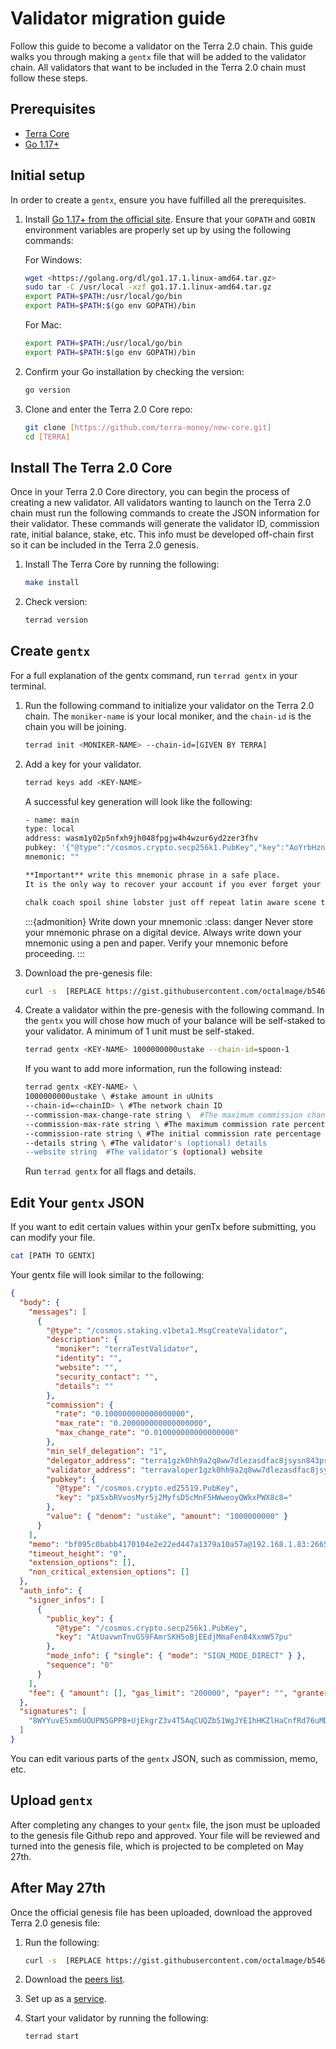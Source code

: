 # Validator migration guide

Follow this guide to become a validator on the Terra 2.0 chain. This guide walks you through making a `gentx` file that will be added to the validator chain. All validators that want to be included in the Terra 2.0 chain must follow these steps. 

## Prerequisites

- [Terra Core](https://github.com/terra-money/new-core)
- [Go 1.17+](https://go.dev/dl/)

## Initial setup

In order to create a `gentx`, ensure you have fulfilled all the prerequisites.

1. Install [Go 1.17+ from the official site](https://go.dev/dl/). Ensure that your `GOPATH` and `GOBIN` environment variables are properly set up by using the following commands:

   For Windows:

   ```sh
   wget <https://golang.org/dl/go1.17.1.linux-amd64.tar.gz>
   sudo tar -C /usr/local -xzf go1.17.1.linux-amd64.tar.gz
   export PATH=$PATH:/usr/local/go/bin
   export PATH=$PATH:$(go env GOPATH)/bin
   ```

   For Mac:

   ```sh
   export PATH=$PATH:/usr/local/go/bin
   export PATH=$PATH:$(go env GOPATH)/bin
   ```

2. Confirm your Go installation by checking the version:

   ```sh
   go version
   ```

3. Clone and enter the Terra 2.0 Core repo:

   ```sh
   git clone [https://github.com/terra-money/new-core.git]
   cd [TERRA]
   ```

## Install The Terra 2.0 Core

Once in your Terra 2.0 Core directory, you can begin the process of creating a new validator. All validators wanting to launch on the Terra 2.0 chain must run the following commands to create the JSON information for their validator. These commands will generate the validator ID, commission rate, initial balance, stake, etc. This info must be developed off-chain first so it can be included in the Terra 2.0 genesis. 

1. Install The Terra Core by running the following:

   ```sh
   make install
   ```

2. Check version:

   ```sh
   terrad version
   ```

## Create `gentx`

For a full explanation of the gentx command, run `terrad gentx` in your terminal.

1. Run the following command to initialize your validator on the Terra 2.0 chain. The `moniker-name` is your local moniker, and the `chain-id` is the chain you will be joining.

   ```sh
   terrad init <MONIKER-NAME> --chain-id=[GIVEN BY TERRA]
   ```

2. Add a key for your validator. <br/>

   ```sh
   terrad keys add <KEY-NAME>
   ```

   A successful key generation will look like the following:

   ```sh
   - name: main
   type: local
   address: wasm1y02p5nfxh9jh048fpgjw4h4wzur6yd2zer3fhv
   pubkey: '{"@type":"/cosmos.crypto.secp256k1.PubKey","key":"AoYrbHzn0FfwC+RWdewEdDNiE0itZdY/nJKZFiekU+4B"}'
   mnemonic: ""

   **Important** write this mnemonic phrase in a safe place.
   It is the only way to recover your account if you ever forget your password.

   chalk coach spoil shine lobster just off repeat latin aware scene thing divorce nurse gain pencil nothing walnut salmon fruit razor aim boring pasta
   ```

   :::{admonition} Write down your mnemonic
   :class: danger
   Never store your mnemonic phrase on a digital device. Always write down your mnemonic using a pen and paper. Verify your mnemonic before proceeding. 
   :::

3. Download the pre-genesis file:

   ```sh
   curl -s  [REPLACE https://gist.githubusercontent.com/octalmage/b546eb74a0ae2852a759a0990b8beaad/raw/ee9817f9b7fcf0205fc0b3dc62220f8f78d1595f/pre-genesis.json] [REPLACE >~/.terrad/config/genesis.json]
   ```

4. Create a validator within the pre-genesis with the following command. In the `gentx` you will chose how much of your balance will be self-staked to your validator. A minimum of 1 unit must be self-staked. 

   ```sh
   terrad gentx <KEY-NAME> 1000000000ustake --chain-id=spoon-1
   ```
   
   If you want to add more information, run the following instead:

   ```sh
   terrad gentx <KEY-NAME> \
   1000000000ustake \ #stake amount in uUnits
   --chain-id=<chainID> \ #The network chain ID
   --commission-max-change-rate string \  #The maximum commission change rate percentage (per day)
   --commission-max-rate string \ #The maximum commission rate percentage
   --commission-rate string \ #The initial commission rate percentage
   --details string \ #The validator's (optional) details
   --website string  #The validator's (optional) website
   ```

   Run `terrad gentx` for all flags and details.

## Edit Your `gentx` JSON

If you want to edit certain values within your genTx before submitting, you can modify your file.

```sh
cat [PATH TO GENTX]
```

Your gentx file will look similar to the following:

```json
{
  "body": {
    "messages": [
      {
        "@type": "/cosmos.staking.v1beta1.MsgCreateValidator",
        "description": {
          "moniker": "terraTestValidator",
          "identity": "",
          "website": "",
          "security_contact": "",
          "details": ""
        },
        "commission": {
          "rate": "0.100000000000000000",
          "max_rate": "0.200000000000000000",
          "max_change_rate": "0.010000000000000000"
        },
        "min_self_delegation": "1",
        "delegator_address": "terra1gzk0hh9a2q8ww7dlezasdfac8jsysn843pslc0",
        "validator_address": "terravaloper1gzk0hh9a2q8ww7dlezasdfac8jsysn84ya9rk4",
        "pubkey": {
          "@type": "/cosmos.crypto.ed25519.PubKey",
          "key": "pXSxbRVvosMyr5j2MyfsD5cMnF5HWweoyQWkxPWX8c8="
        },
        "value": { "denom": "ustake", "amount": "1000000000" }
      }
    ],
    "memo": "bf095c0babb4170104e2e22ed447a1379a10a57a@192.168.1.83:26656",
    "timeout_height": "0",
    "extension_options": [],
    "non_critical_extension_options": []
  },
  "auth_info": {
    "signer_infos": [
      {
        "public_key": {
          "@type": "/cosmos.crypto.secp256k1.PubKey",
          "key": "AtUavwnTnvGS9FAmrSKH5oBjEEdjMmaFen84XxmW57pu"
        },
        "mode_info": { "single": { "mode": "SIGN_MODE_DIRECT" } },
        "sequence": "0"
      }
    ],
    "fee": { "amount": [], "gas_limit": "200000", "payer": "", "granter": "" }
  },
  "signatures": [
    "8WYYuvE5xm6UOUPN5GPPB+UjEkgrZ3v4T5AqCUQZb51WgJYE1hHKZlHaCnfRd76uMDRsyA5g7in/RcVkITz9jg=="
  ]
}
```

You can edit various parts of the `gentx` JSON, such as commission, memo, etc.

## Upload `gentx`

After completing any changes to your `gentx` file, the json must be uploaded to the genesis file Github repo and approved. Your file will be reviewed and turned into the genesis file, which is projected to be completed on May 27th. 

## After May 27th

Once the official genesis file has been uploaded, download the approved Terra 2.0 genesis file:

1. Run the following:

   ```sh
   curl -s  [REPLACE https://gist.githubusercontent.com/octalmage/b546eb74a0ae2852a759a0990b8beaad/raw/6f2a2d2f27a957ef4b018a0f82f812f0be37bfcc/genesis.json >~/.terrad/config/genesis.json]
   ```

2. Download the [peers list]().

3. Set up as a [service](https://docs.terra.money/docs/full-node/run-a-full-terra-node/set-up-production.html).

4. Start your validator by running the following:

   ```sh
   terrad start
   ```

